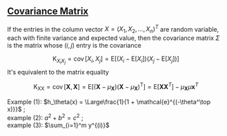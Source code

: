 

## [Covariance Matrix](https://en.wikipedia.org/wiki/Covariance_matrix)
If the entries in the column vector $X=\left( X_1, X_2, ..., X_n \right)^T$ are random variable, each with finite variance and expected value, then the covariance matrix $\Sigma$ is the matrix whose $(i,j)$ entry is the covariance  

$$ \mathrm{K}_{X_{i} X_{j}}=\operatorname{cov}\left[X_{i}, X_{j}\right]=\mathrm{E}\left[\left(X_{i}-\mathrm{E}\left[X_{i}\right]\right)\left(X_{j}-\mathrm{E}\left[X_{j}\right]\right)\right] $$
It's equivalent to the matrix equality  

$$\mathrm{K}_{\mathrm{XX}}=\operatorname{cov}[\mathbf{X}, \mathbf{X}]=\mathrm{E}\left[\left(\mathbf{X}-\mu_{\mathbf{X}}\right)\left(\mathbf{X}-\mu_{\mathbf{X}}\right)^{\mathrm{T}}\right]=\mathrm{E}\left[\mathbf{X} \mathbf{X}^{T}\right]-\mu_{\mathbf{X}} \mu \mathbf{x}^{T}$$  

Example (1): $h_\theta(x) = \Large\frac{1}{1 + \mathcal{e}^{(-\theta^\top x)}}$ ;  
example (2): $a^2 + b^2 = c^2$ ;  
example (3): $\sum_{i=1}^m y^{(i)}$  